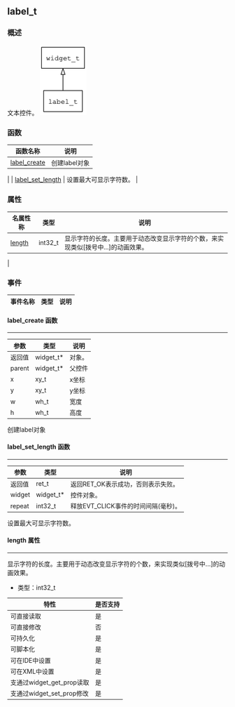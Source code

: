 ## label\_t
### 概述
 文本控件。
![image](images/label_t_0.png)

### 函数
<p id="label_t_methods">

| 函数名称 | 说明 | 
| -------- | ------------ | 
| <a href="#label_t_label_create">label\_create</a> |  创建label对象
 |
| <a href="#label_t_label_set_length">label\_set\_length</a> |  设置最大可显示字符数。
 |
### 属性
<p id="label_t_properties">

| 名属性称 | 类型 | 说明 | 
| -------- | ----- | ------------ | 
| <a href="#label_t_length">length</a> | int32_t |  显示字符的长度。主要用于动态改变显示字符的个数，来实现类似[拨号中...]的动画效果。
 |
### 事件
<p id="label_t_events">

| 事件名称 | 类型  | 说明 | 
| -------- | ----- | ------- | 
#### label\_create 函数
-----------------------

| 参数 | 类型 | 说明 |
| -------- | ----- | --------- |
| 返回值 | widget\_t* | 对象。 |
| parent | widget\_t* | 父控件 |
| x | xy\_t | x坐标 |
| y | xy\_t | y坐标 |
| w | wh\_t | 宽度 |
| h | wh\_t | 高度 |
<p id="label_t_label_create"> 创建label对象



#### label\_set\_length 函数
-----------------------

| 参数 | 类型 | 说明 |
| -------- | ----- | --------- |
| 返回值 | ret\_t | 返回RET\_OK表示成功，否则表示失败。 |
| widget | widget\_t* | 控件对象。 |
| repeat | int32\_t | 释放EVT\_CLICK事件的时间间隔(毫秒)。 |
<p id="label_t_label_set_length"> 设置最大可显示字符数。



#### length 属性
-----------------------
<p id="label_t_length"> 显示字符的长度。主要用于动态改变显示字符的个数，来实现类似[拨号中...]的动画效果。


* 类型：int32\_t

| 特性 | 是否支持 |
| -------- | ----- |
| 可直接读取 | 是 |
| 可直接修改 | 否 |
| 可持久化   | 是 |
| 可脚本化   | 是 |
| 可在IDE中设置 | 是 |
| 可在XML中设置 | 是 |
| 支通过widget_get_prop读取 | 是 |
| 支通过widget_set_prop修改 | 是 |
